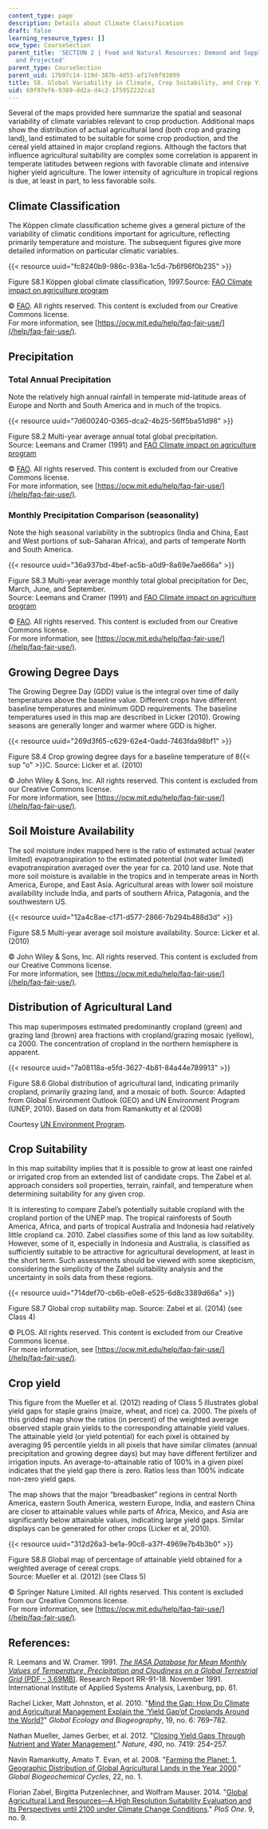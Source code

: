 ```yaml
---
content_type: page
description: Details about Climate Classification
draft: false
learning_resource_types: []
ocw_type: CourseSection
parent_title: 'SECTION 2 | Food and Natural Resources: Demand and Supply, Current
  and Projected'
parent_type: CourseSection
parent_uid: 17b97c14-119d-387b-4d55-af17e0f93899
title: S8. Global Variability in Climate, Crop Suitability, and Crop Yield
uid: 69f97ef6-9389-dd2a-d4c2-175952232ca3
---
```

Several of the maps provided here summarize the spatial and seasonal variability of climate variables relevant to crop production. Additional maps show the distribution of actual agricultural land (both crop and grazing land), land estimated to be suitable for some crop production, and the cereal yield attained in major cropland regions. Although the factors that influence agricultural suitability are complex some correlation is apparent in temperate latitudes between regions with favorable climate and intensive higher yield agriculture. The lower intensity of agriculture in tropical regions is due, at least in part, to less favorable soils.

## Climate Classification

The Köppen climate classification scheme gives a general picture of the variability of climatic conditions important for agriculture, reflecting primarily temperature and moisture. The subsequent figures give more detailed information on particular climatic variables.

{{< resource uuid="fc8240b9-986c-936a-1c5d-7b6f96f0b235" >}}

Figure S8.1 Köppen global climate classification, 1997.Source: [FAO Climate impact on agriculture program](http://www.fao.org/nr/climpag/climate/index_en.asp)

© [FAO](http://www.fao.org). All rights reserved. This content is excluded from our Creative Commons license.   
For more information, see [https://ocw.mit.edu/help/faq-fair-use/](/help/faq-fair-use/).

## Precipitation

### Total Annual Precipitation

Note the relatively high annual rainfall in temperate mid-latitude areas of Europe and North and South America and in much of the tropics.

{{< resource uuid="7d600240-0365-dca2-4b25-56ff5ba51d98" >}}

Figure S8.2 Multi-year average annual total global precipitation.   
Source: Leemans and Cramer (1991) and [FAO Climate impact on agriculture program](http://www.fao.org/nr/climpag/climate/index_en.asp)

© [FAO](http://www.fao.org). All rights reserved. This content is excluded from our Creative Commons license.   
For more information, see [https://ocw.mit.edu/help/faq-fair-use/](/help/faq-fair-use/).

### Monthly Precipitation Comparison (seasonality)

Note the high seasonal variability in the subtropics (India and China, East and West portions of sub-Saharan Africa), and parts of temperate North and South America.

{{< resource uuid="36a937bd-4bef-ac5b-a0d9-8a69e7ae666a" >}}

Figure S8.3 Multi-year average monthly total global precipitation for Dec, March, June, and September.   
Source: Leemans and Cramer (1991) and [FAO Climate impact on agriculture program](http://www.fao.org/nr/climpag/climate/index_en.asp)

© [FAO](http://www.fao.org). All rights reserved. This content is excluded from our Creative Commons license.   
For more information, see [https://ocw.mit.edu/help/faq-fair-use/](/help/faq-fair-use/).

## Growing Degree Days

The Growing Degree Day (GDD) value is the integral over time of daily temperatures above the baseline value. Different crops have different baseline temperatures and minimum GDD requirements. The baseline temperatures used in this map are described in Licker (2010). Growing seasons are generally longer and warmer where GDD is higher.

{{< resource uuid="269d3f65-c629-62e4-0add-7463fda98bf1" >}}

Figure S8.4 Crop growing degree days for a baseline temperature of 8{{< sup "o" >}}C. Source: Licker et al. (2010)

© John Wiley & Sons, Inc. All rights reserved. This content is excluded from our Creative Commons license.   
For more information, see [https://ocw.mit.edu/help/faq-fair-use/](/help/faq-fair-use/).

## Soil Moisture Availability

The soil moisture index mapped here is the ratio of estimated actual (water limited) evapotranspiration to the estimated potential (not water limited) evapotranspiration averaged over the year for ca. 2010 land use. Note that more soil moisture is available in the tropics and in temperate areas in North America, Europe, and East Asia. Agricultural areas with lower soil moisture availability include India, and parts of southern Africa, Patagonia, and the southwestern US.

{{< resource uuid="12a4c8ae-c171-d577-2866-7b294b488d3d" >}}

Figure S8.5 Multi-year average soil moisture availability. Source: Licker et al. (2010)

© John Wiley & Sons, Inc. All rights reserved. This content is excluded from our Creative Commons license.   
For more information, see [https://ocw.mit.edu/help/faq-fair-use/](/help/faq-fair-use/).

## Distribution of Agricultural Land

This map superimposes estimated predominantly cropland (green) and grazing land (brown) area fractions with cropland/grazing mosaic (yellow), ca 2000. The concentration of cropland in the northern hemisphere is apparent.

{{< resource uuid="7a08118a-e5fd-3627-4b81-84a44e789913" >}}

Figure S8.6 Global distribution of agricultural land, indicating primarily cropland, primarily grazing land, and a mosaic of both. Source: Adapted from Global Environment Outlook (GEO) and UN Environment Program (UNEP, 2010). Based on data from Ramankutty et al (2008)

Courtesy [UN Environment Program](https://www.grida.no/resources/5531).

## Crop Suitability

In this map suitability implies that it is possible to grow at least one rainfed or irrigated crop from an extended list of candidate crops. The Zabel et al. approach considers soil properties, terrain, rainfall, and temperature when determining suitability for any given crop.

It is interesting to compare Zabel’s potentially suitable cropland with the cropland portion of the UNEP map. The tropical rainforests of South America, Africa, and parts of tropical Australia and Indonesia had relatively little cropland ca. 2010. Zabel classifies some of this land as low suitability. However, some of it, especially in Indonesia and Australia, is classified as sufficiently suitable to be attractive for agricultural development, at least in the short term. Such assessments should be viewed with some skepticism, considering the simplicity of the Zabel suitability analysis and the uncertainty in soils data from these regions.

{{< resource uuid="714def70-cb6b-e0e8-e525-6d8c3389d66a" >}}

Figure S8.7 Global crop suitability map. Source: Zabel et al. (2014) (see Class 4)

© PLOS. All rights reserved. This content is excluded from our Creative Commons license.   
For more information, see [https://ocw.mit.edu/help/faq-fair-use/](/help/faq-fair-use/).

## Crop yield

This figure from the Mueller et al. (2012) reading of Class 5 illustrates global yield gaps for staple grains (maize, wheat, and rice) ca. 2000. The pixels of this gridded map show the ratios (in percent) of the weighted average observed staple grain yields to the corresponding attainable yield values. The attainable yield (or yield potential) for each pixel is obtained by averaging 95 percentile yields in all pixels that have similar climates (annual precipitation and growing degree days) but may have different fertilizer and irrigation inputs. An average-to-attainable ratio of 100% in a given pixel indicates that the yield gap there is zero. Ratios less than 100% indicate non-zero yield gaps.

The map shows that the major “breadbasket” regions in central North America, eastern South America, western Europe, India, and eastern China are closer to attainable values while parts of Africa, Mexico, and Asia are significantly below attainable values, indicating large yield gaps. Similar displays can be generated for other crops (Licker et al, 2010).

{{< resource uuid="312d26a3-be1a-90c8-a37f-4969e7b4b3b0" >}}

Figure S8.8 Global map of percentage of attainable yield obtained for a weighted average of cereal crops.   
Source: Mueller et al. (2012) (see Class 5)

© Springer Nature Limited. All rights reserved. This content is excluded from our Creative Commons license.   
For more information, see [https://ocw.mit.edu/help/faq-fair-use/](/help/faq-fair-use/).

## References:

R. Leemans and W. Cramer. 1991. [*The IIASA Database for Mean Monthly Values of Temperature, Precipitation and Cloudiness on a Global Terrestrial Grid* (PDF - 3.69MB)](https://epic.awi.de/id/eprint/29861/1/Lee1991a.pdf). Research Report RR-91-18. November 1991. International Institute of Applied Systems Analysis, Laxenburg, pp. 61.

Rachel Licker, Matt Johnston, et al. 2010. "[Mind the Gap: How Do Climate and Agricultural Management Explain the ‘Yield Gap’of Croplands Around the World?](https://onlinelibrary.wiley.com/doi/abs/10.1111/j.1466-8238.2010.00563.x)" *Global Ecology and Biogeography*, 19, no. 6: 769–782.

Nathan Mueller, James Gerber, et al. 2012. "[Closing Yield Gaps Through Nutrient and Water Management](https://www.nature.com/articles/nature11420)." *Nature*, *490*, no. 7419: 254–257.

Navin Ramankutty, Amato T. Evan, et al. 2008. "[Farming the Planet: 1. Geographic Distribution of Global Agricultural Lands in the Year 2000](https://agupubs.onlinelibrary.wiley.com/doi/full/10.1029/2007GB002952)." *Global Biogeochemical Cycles*, 22, no. 1.

Florian Zabel, Birgitta Putzenlechner, and Wolfram Mauser. 2014. "[Global Agricultural Land Resources—A High Resolution Suitability Evaluation and Its Perspectives until 2100 under Climate Change Conditions](https://www.ncbi.nlm.nih.gov/pmc/articles/PMC4167994/)." *PloS One*. 9, no. 9.
